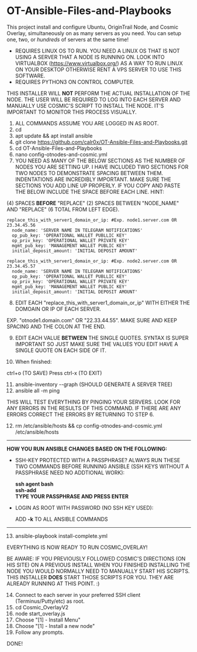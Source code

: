 # OT-Ansible-Files-and-Playbooks

This project install and configure Ubuntu, OriginTrail Node, and Cosmic Overlay, simultaneously on as many servers as you need. You can setup one, two, or *hundreds* of servers at the same time!

- REQUIRES LINUX OS TO RUN. YOU NEED A LINUX OS THAT IS NOT USING A SERVER THAT A NODE IS RUNNING ON. LOOK INTO VIRTUALBOX (https://www.virtualbox.org/) AS A WAY TO RUN LINUX ON YOUR DESKTOP OTHERWISE RENT A VPS SERVER TO USE THIS SOFTWARE.  
- REQUIRES PYTHON3 ON CONTROL COMPUTER.

THIS INSTALLER WILL **NOT** PERFORM THE ACTUAL INSTALLATION OF THE NODE. THE USER WILL BE REQUIRED TO LOG INTO EACH SERVER AND MANUALLY USE COSMIC'S SCRIPT TO INSTALL THE NODE. IT'S IMPORTANT TO MONITOR THIS PROCESS VISUALLY.

1. ALL COMMANDS ASSUME YOU ARE LOGGED IN AS ROOT.
2. cd
3. apt update && apt install ansible
4. git clone https://github.com/calr0x/OT-Ansible-Files-and-Playbooks.git
5. cd OT-Ansible-Files-and-Playbooks
6. nano config-otnodes-and-cosmic.yml
7. YOU NEED AS MANY OF THE BELOW SECTIONS AS THE NUMBER OF NODES YOU ARE SETTING UP. I HAVE INCLUDED TWO SECTIONS FOR TWO NODES TO DEMONSTRATE SPACING BETWEEN THEM. INDENTATIONS ARE INCREDIBLY IMPORTANT. MAKE SURE THE SECTIONS YOU ADD LINE UP PROPERLY. IF YOU COPY AND PASTE THE BELOW INCLUDE THE SPACE BEFORE EACH LINE.
HINT:

(4) SPACES **BEFORE** "REPLACE"
(2) SPACES BETWEEN "NODE_NAME" AND "REPLACE" (6 TOTAL FROM LEFT EDGE).

    replace_this_with_server1_domain_or_ip: #Exp. node1.server.com OR 23.34.45.56
      node_name: 'SERVER NAME IN TELEGRAM NOTIFICATIONS'
      op_pub_key: 'OPERATIONAL WALLET PUBLLIC KEY'
      op_priv_key: 'OPERATIONAL WALLET PRIVATE KEY'
      mgmt_pub_key: 'MANAGEMENT WALLET PUBLIC KEY'
      initial_deposit_amount: 'INITIAL DEPOSIT AMOUNT'

    replace_this_with_server1_domain_or_ip: #Exp. node2.server.com OR 23.34.45.57
      node_name: 'SERVER NAME IN TELEGRAM NOTIFICATIONS'
      op_pub_key: 'OPERATIONAL WALLET PUBLLIC KEY'
      op_priv_key: 'OPERATIONAL WALLET PRIVATE KEY'
      mgmt_pub_key: 'MANAGEMENT WALLET PUBLIC KEY'
      initial_deposit_amount: 'INITIAL DEPOSIT AMOUNT'

8. EDIT EACH "replace_this_with_server1_domain_or_ip" WITH EITHER THE DOMOAIN OR IP OF EACH SERVER.

EXP. "otnode1.domain.com" OR "22.33.44.55". MAKE SURE AND KEEP SPACING AND THE COLON AT THE END.

9. EDIT EACH VALUE **BETWEEN** THE SINGLE QUOTES. SYNTAX IS SUPER IMPORTANT SO JUST MAKE SURE THE VALUES YOU EDIT HAVE A SINGLE QUOTE ON EACH SIDE OF IT.

10. When finished:

ctrl+o (TO SAVE)
Press <enter>
ctrl-x (TO EXIT)

11. ansible-inventory --graph (SHOULD GENERATE A SERVER TREE)
12. ansible all -m ping

THIS WILL TEST EVERYTHING BY PINGING YOUR SERVERS. LOOK FOR ANY ERRORS IN THE RESULTS OF THIS COMMAND. IF THERE ARE ANY ERRORS CORRECT THE ERRORS BY RETURNING TO STEP 6.

12. rm /etc/ansible/hosts && cp config-otnodes-and-cosmic.yml /etc/ansible/hosts

---

__HOW YOU RUN ANSIBLE CHANGES BASED ON THE FOLLOWING:__

- SSH-KEY PROTECTED WITH A PASSPHRASE? ALWAYS RUN THESE TWO COMMANDS BEFORE RUNNING ANSIBLE (SSH KEYS WITHOUT A PASSPHRASE NEED NO ADDTIONAL WORK):

  __ssh agent bash__  
  __ssh-add__  
  __TYPE YOUR PASSPHRASE AND PRESS ENTER__

- LOGIN AS ROOT WITH PASSWORD (NO SSH KEY USED):

  ADD __-k__ TO ALL ANSIBLE COMMANDS

___

13. ansible-playbook install-complete.yml

EVERYTHING IS NOW READY TO RUN COSMIC_OVERLAY!

BE AWARE: IF YOU PREVIOUSLY FOLLOWED COSMIC'S DIRECTIONS (ON HIS SITE) ON A PREVIOUS INSTALL WHEN YOU FINISHED INSTALLING THE NODE YOU WOULD NORMALLY NEED TO MANUALLY START HIS SCRIPTS. THIS INSTALLER **DOES** START THOSE SCRIPTS FOR YOU. THEY ARE ALREADY RUNNING AT THIS POINT. :)

14. Connect to each server in your preferred SSH client (Terminus/Putty/etc) as root.
15. cd Cosmic_OverlayV2
16. node start_overlay.js
17. Choose "[1] - Install Menu"
18. Choose "[1] - Install a new node"
19. Follow any prompts.

DONE!
